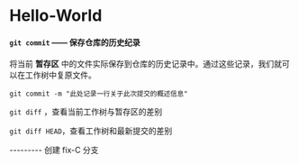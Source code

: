 # Hello-World



#### `git commit` —— 保存仓库的历史纪录

将当前 **暂存区** 中的文件实际保存到仓库的历史记录中。通过这些记录，我们就可以在工作树中复原文件。

`git commit -m "此处记录一行关于此次提交的概述信息"`



`git diff` ，查看当前工作树与暂存区的差别

`git diff HEAD`，查看工作树和最新提交的差别



--------- 创建 fix-C 分支

